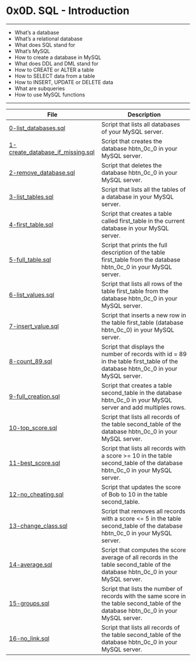 # 0x0D. SQL - Introduction
---
- What’s a database
- What’s a relational database
- What does SQL stand for
- What’s MySQL
- How to create a database in MySQL
- What does DDL and DML stand for
- How to CREATE or ALTER a table
- How to SELECT data from a table
- How to INSERT, UPDATE or DELETE data
- What are subqueries
- How to use MySQL functions
---
| File | Description |
| --- | --- |
| [0-list_databases.sql]() | Script that lists all databases of your MySQL server. |
| [1-create_database_if_missing.sql]() | Script that creates the database hbtn_0c_0 in your MySQL server. |
| [2-remove_database.sql]() | Script that deletes the database hbtn_0c_0 in your MySQL server. |
| [3-list_tables.sql]() | Script that lists all the tables of a database in your MySQL server.|
| [4-first_table.sql]() | Script that creates a table called first_table in the current database in your MySQL server. |
| [5-full_table.sql]() | Script that prints the full description of the table first_table from the database hbtn_0c_0 in your MySQL server. |
| [6-list_values.sql]() | Script that lists all rows of the table first_table from the database hbtn_0c_0 in your MySQL server. |
| [7-insert_value.sql]() | Script that inserts a new row in the table first_table (database hbtn_0c_0) in your MySQL server. |
| [8-count_89.sql]() | Script that displays the number of records with id = 89 in the table first_table of the database hbtn_0c_0 in your MySQL server. |
| [9-full_creation.sql]() | Script that creates a table second_table in the database hbtn_0c_0 in your MySQL server and add multiples rows. |
| [10-top_score.sql]() | Script that lists all records of the table second_table of the database hbtn_0c_0 in your MySQL server.|
| [11-best_score.sql]() | Script that lists all records with a score >= 10 in the table second_table of the database hbtn_0c_0 in your MySQL server. |
| [12-no_cheating.sql]() | Script that updates the score of Bob to 10 in the table second_table. |
| [13-change_class.sql]() | Script that removes all records with a score <= 5 in the table second_table of the database hbtn_0c_0 in your MySQL server. |
| [14-average.sql]() | Script that computes the score average of all records in the table second_table of the database hbtn_0c_0 in your MySQL server. |
| [15-groups.sql]() | Script that lists the number of records with the same score in the table second_table of the database hbtn_0c_0 in your MySQL server.|
| [16-no_link.sql]() | Script that lists all records of the table second_table of the database hbtn_0c_0 in your MySQL server.|

